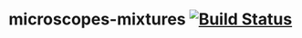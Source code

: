 # microscopes-mixtures [![Build Status](https://travis-ci.org/datamicroscopes/mixturemodel.svg?branch=master)](https://travis-ci.org/datamicroscopes/mixturemodel)
